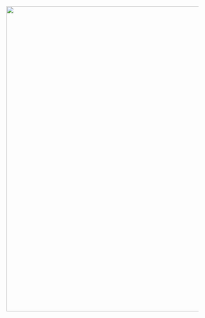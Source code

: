 <div id="header" align="center">
  <img src="https://cdn.discordapp.com/attachments/698329423715369042/1041876315155988520/wefwefwe.png" width="800"/>
</div>
